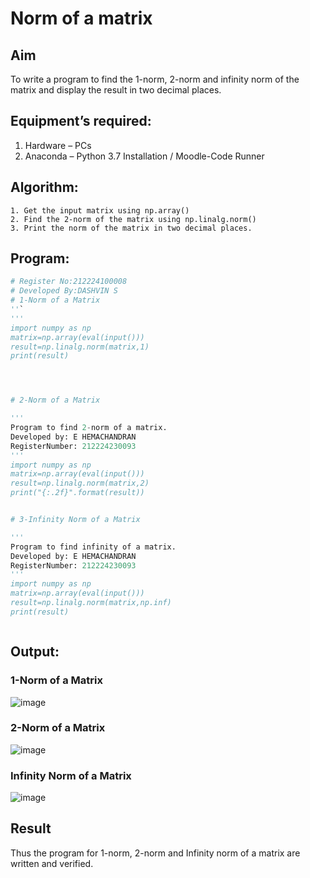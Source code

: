 # Norm of a matrix
## Aim
To write a program to find the 1-norm, 2-norm and infinity norm of the matrix and display the result in two decimal places.
## Equipment’s required:
1.	Hardware – PCs
2.	Anaconda – Python 3.7 Installation / Moodle-Code Runner
## Algorithm:
	1. Get the input matrix using np.array()   
    2. Find the 2-norm of the matrix using np.linalg.norm()
	3. Print the norm of the matrix in two decimal places.
## Program:
```Python
# Register No:212224100008
# Developed By:DASHVIN S
# 1-Norm of a Matrix
''`
'''
import numpy as np
matrix=np.array(eval(input()))
result=np.linalg.norm(matrix,1)
print(result)




# 2-Norm of a Matrix

'''
Program to find 2-norm of a matrix.
Developed by: E HEMACHANDRAN
RegisterNumber: 212224230093
'''
import numpy as np
matrix=np.array(eval(input()))
result=np.linalg.norm(matrix,2)
print("{:.2f}".format(result))


# 3-Infinity Norm of a Matrix

'''
Program to find infinity of a matrix.
Developed by: E HEMACHANDRAN
RegisterNumber: 212224230093
'''
import numpy as np
matrix=np.array(eval(input()))
result=np.linalg.norm(matrix,np.inf)
print(result)



```
## Output:
### 1-Norm of a Matrix

![image](https://github.com/user-attachments/assets/c900eee6-50ad-476c-90b3-036eb02b2b22)
### 2-Norm of a Matrix
![image](https://github.com/user-attachments/assets/792f5508-7c8c-4be5-ac19-a256e859b499)

### Infinity Norm of a Matrix
![image](https://github.com/user-attachments/assets/e344afb6-ac6b-433b-bea9-e1b9a5a55b3f)

## Result
Thus the program for 1-norm, 2-norm and Infinity norm of a matrix are written and verified.
